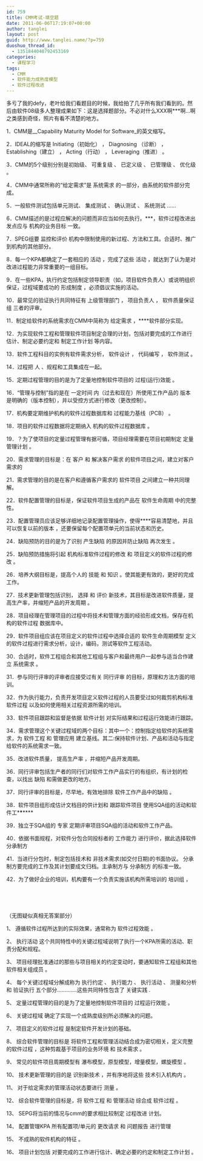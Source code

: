 ```yaml
---
id: 759
title: CMM考试-填空题
date: 2011-06-06T17:19:07+00:00
author: tanglei
layout: post
guid: http://www.tanglei.name/?p=759
duoshuo_thread_id:
  - 1351844048792453169
categories:
  - 课程学习
tags:
  - CMM
  - 软件能力成熟度模型
  - 软件过程改进
---
```

多亏了我的defy，老叶给我们看题目的时候，我给拍了几乎所有我们看到的。然后由软件08级多人整理成果如下：这是选择题部分。不必对什么XXX啊\***啊&#8230;啊之类感到奇怪，照片有看不清楚的地方。

1．CMM是_\_Capability Maturity Model for Software\_的英文缩写。

2．IDEAL的缩写是 Initiating（初始化） ， Diagnosing （诊断） ， Establishing（建立） ， Acting（行动） ， Leveraging（推进） 。

3．CMM的5个级别分别是初始级、 可重复级 、 已定义级 、 已管理级 、 优化级 。

4．CMM中通常所称的“给定需求”是 系统需求 的一部分，由系统的软件部分完成。

5．一般软件测试包括单元测试、 集成测试 、 确认测试 、 系统测试 ……

6．CMM描述的是过程应解决的问题而非应当如何去执行。\***，软件过程改进出发点应与 机构的业务目标 一致。

7．SPEG组要 监控和评价 机构中限制使用的新过程、方法和工具。合适时、推广到机构的其他部分。

8．每一个KPA都确定了一套相应的 活动 ，完成了这些 活动 ，就达到了认为是对改进过程能力非常重要的一组目标。

9．在一些KPA，执行约定包括制定领导职责（如，项目软件负责人）或说明组织保证，过程域要成功的 形成制度 ，必须倡议实施的活动。

10．最常见的验证执行共同特征有 上级管理部门 ， 项目负责人 ， 软件质量保证组 三者的评审。

11．制定给软件的系统需求在CMM中简称为 给定需求 ，\****软件部分实现。

12．为实现软件工程和管理软件项目制定合理的计划，包括对要完成的工作进行估计、制定必要约定和 制定工作计划 等内容。

13．软件工程科目的实例有软件需求分析， 软件设计 ， 代码编写 ， 软件测试 。

14．过程把 人 、规程和工具集成在一起。

15．定期过程管理的目的是为了定量地控制软件项目的 过程(运行)效能 。

16．“管理与控制”指的是在 一定时间 内（过去和现在）所使用工作产品的 版本 是明确的（版本控制），并以受控方式进行修改（更改控制）。

17．机构要定期维护机构的软件过程数据库和 过程能力基线（PCB） 。

18．项目的软件过程数据将定期纳入 机构的软件过程数据库 。

19．？为了使项目的定量过程管理有据可循，项目经理需要在项目初期制定 定量管理计划 。

20．需求管理的目标是：在 客户 和 解决客户需求 的软件项目之间，建立对客户需求的

21．需求管理的目的是在客户和遵循客户需求的 软件项目 之间建立一种共同理解。

22．软件配置管理的目标是，保证软件项目生成的产品在 软件生命周期 中的完整性。

23．配置管理员应该足够详细地记录配置管理操作，使得\****容易清楚地，并且可以恢复以前的版本 ，还要保留每个配置项单元的当前状态和历史。

24．缺陷预防的目的是为了识别 产生缺陷 的原因并防止缺陷 再次发生 。

25．缺陷预防措施将引起 机构标准软件过程的修改 和 项目定义的软件过程的修改 。

26．培养大纲目标是，提高个人的 技能 和 知识 。使其能更有效的，更好的完成工作。

27．技术更新管理包括识别， 选择 和 评价 新技术，其目标是改进软件质量，提高生产率，并缩短产品的开发周期 。

28．项目经理在管理项目的过程中将技术和管理方面的经验形成文档，保存在机构的软件过程 数据库中。

29．软件项目组应该在项目定义的软件过程中选择合适的 软件生命周期模型 定义的软件过程进行需求分析，设计，编码，测试等软件工程活动。

30．合适时，软件工程组合和其他工程组与客户和最终用户一起参与适当合作建立 系统需求 。

31．参与同行评审的评审者应接受过有关 同行评审 的目标，原理和方法方面的培训。

32．作为执行能力，负责开发项目定义软件过程的人员要受过如何裁剪机构标准软件过程 以及如何使用相关过程资源所需的培训。

33．软件项目跟踪和监督是依据 软件计划 对实际结果和过程运行效能进行跟踪。

34．需求管理这个关键过程域的两个目标：其中一个：控制指定给软件的系统需求，为 软件工程 和 管理应用 建立基线。其二:保持软件计划、产品和活动与指定给软件的系统需求一致。

35．改进软件质量， 提高生产率 ，并缩短产品开发周期。

36．同行评审包括生产者的同行们对软件工作产品实行的有组织，有计划的检查，以找出 缺陷 和需做更改的地方。

37．同行评审的目标是，尽早地，有效地排除 软件工作产品中的缺陷 。

38．软件项目组形成估计文档目的供计划和 跟踪软件项目 使用SQA组的活动和软件工\***\***\****

39．独立于SQA组的 专家 定期评审项目SQA组的活动和软件工作产品。

40．依据书面规程，对软件分包合同投标者的 工作能力 进行评价，据此选择软件分承制方

41．当进行分包时，制定包括技术和 非技术需求(如交付日期)的书面协议。 分承制方要完成的工作及其计划要成文归档。主承制方与 分承制方 的标准一致。

42．为了做好企业的培训，机构要有一个负责实施该机构所需培训的 培训组 ，

&nbsp;

&nbsp;

（无图疑似真相无答案部分）

1、 遵循软件过程所达到的实际效果，通常称为 软件过程效能 。

2、 执行活动 这个共同特性中的关键过程域说明了执行一个KPA所需的活动、职责分配和规程。

3、 项目经理批准通过的那些与项目相关的约定变动时，要通知软件工程组和其他软件相关组成员 。

4、 每个关键过程域分解成称为 执行约定 、 执行能力 、 执行活动 、 测量和分析 和 验证执行 五个部分………….这些共同特性包含了 关键实践 .

5、 定量过程管理的目的是为了定量地控制软件项目的 过程运行效能 。

6、 关键过程域 确定了实现一个成熟度级别所必须解决的问题。

7、 项目定义的软件过程 是制定软件开发计划的基础。

8、 综合软件管理的目标是 将软件工程和管理活动结合成为密切相关，定义完整的软件过程 ，这种剪裁基于项目的业务环境 和 技术需求 。

9、 常见的软件项目周期模型有 瀑布模型，原型模型，增量模型，螺旋模型 。

10、 技术更新管理的目的是 识别新技术 ，并有序地将这些 技术引入机构内 。

11、 对于给定需求的管理活动状态要进行 测量 。

12、 综合软件管理的目标是，将 软件工程 和 管理活动 综合成 软件过程 。

13、 SEPG将当前的情况与cmm的要求相比较制定 过程改进 计划。

14、 配置管理KPA 所有配置项/单元的 更改请求 和 问题报告 进行管理

15、 不成熟的软件机构的特征 。

16、 项目计划包括 对要完成的工作进行估计、确定必要的约定和制定工作计划 。
